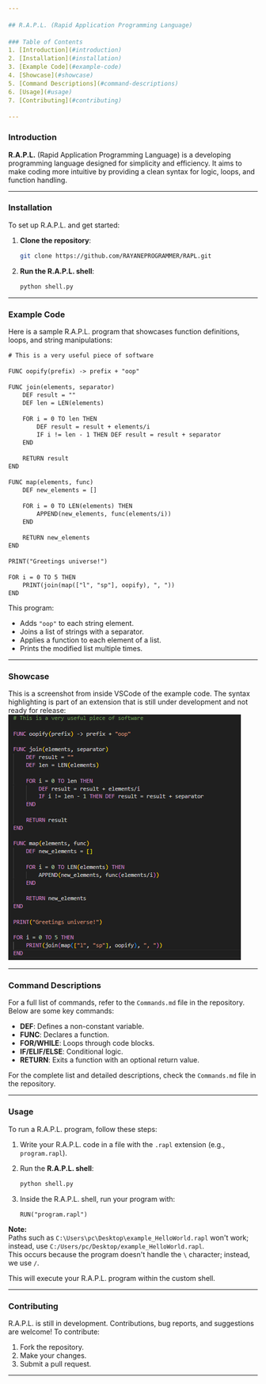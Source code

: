 ```yaml
---

## R.A.P.L. (Rapid Application Programming Language)

### Table of Contents
1. [Introduction](#introduction)
2. [Installation](#installation)
3. [Example Code](#example-code)
4. [Showcase](#showcase)
5. [Command Descriptions](#command-descriptions)
6. [Usage](#usage)
7. [Contributing](#contributing)

---
```


### Introduction

**R.A.P.L.** (Rapid Application Programming Language) is a developing programming language designed for simplicity and efficiency. It aims to make coding more intuitive by providing a clean syntax for logic, loops, and function handling.

---

### Installation

To set up R.A.P.L. and get started:

1. **Clone the repository**:
   ```bash
   git clone https://github.com/RAYANEPROGRAMMER/RAPL.git
   ```

2. **Run the R.A.P.L. shell**:
   ```bash
   python shell.py
   ```

---

### Example Code

Here is a sample R.A.P.L. program that showcases function definitions, loops, and string manipulations:

```rapl
# This is a very useful piece of software

FUNC oopify(prefix) -> prefix + "oop"

FUNC join(elements, separator)
	DEF result = ""
	DEF len = LEN(elements)

	FOR i = 0 TO len THEN
		DEF result = result + elements/i
		IF i != len - 1 THEN DEF result = result + separator
	END

	RETURN result
END

FUNC map(elements, func)
	DEF new_elements = []

	FOR i = 0 TO LEN(elements) THEN
		APPEND(new_elements, func(elements/i))
	END

	RETURN new_elements
END

PRINT("Greetings universe!")

FOR i = 0 TO 5 THEN
	PRINT(join(map(["l", "sp"], oopify), ", "))
END
```

This program:

- Adds `"oop"` to each string element.
- Joins a list of strings with a separator.
- Applies a function to each element of a list.
- Prints the modified list multiple times.

---

### Showcase

This is a screenshot from inside VSCode of the example code. The syntax highlighting is part of an extension that is still under development and not ready for release:
![VSCode Screenshot](Screenshots/Example_code_vscode)

---

### Command Descriptions

For a full list of commands, refer to the `Commands.md` file in the repository. Below are some key commands:

- **DEF**: Defines a non-constant variable.
- **FUNC**: Declares a function.
- **FOR/WHILE**: Loops through code blocks.
- **IF/ELIF/ELSE**: Conditional logic.
- **RETURN**: Exits a function with an optional return value.

For the complete list and detailed descriptions, check the `Commands.md` file in the repository.

---

### Usage

To run a R.A.P.L. program, follow these steps:

1. Write your R.A.P.L. code in a file with the `.rapl` extension (e.g., `program.rapl`).

2. Run the **R.A.P.L. shell**:
   ```bash
   python shell.py
   ```

3. Inside the R.A.P.L. shell, run your program with:
   ```rapl
   RUN("program.rapl")
   ```

**Note:**  
Paths such as `C:\Users\pc\Desktop\example_HelloWorld.rapl` won't work; instead, use `C:/Users/pc/Desktop/example_HelloWorld.rapl`.  
This occurs because the program doesn't handle the `\` character; instead, we use `/`.

This will execute your R.A.P.L. program within the custom shell.

---

### Contributing

R.A.P.L. is still in development. Contributions, bug reports, and suggestions are welcome! To contribute:

1. Fork the repository.
2. Make your changes.
3. Submit a pull request.

---
